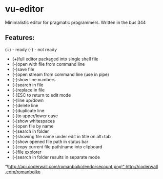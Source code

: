 vu-editor
=========

Minimalistic editor for pragmatic programmers.
Written in the bus 344

Features:
---------

(+) - ready
(-) - not ready

* (+)full editor packaged into single shell file
* (-)open with file from command line
* (-)save file
* (-)open stream from command line (use in pipe)
* (-)show line numbers
* (-)search in file
* (-)replace in file
* (-)ESC to return to edit mode
* (-)line up/down
* (-)delete line
* (-)duplicate line
* (-)to upper/lower case
* (-)show whitespaces
* (-)open file by name
* (-)search in folder
* (-)showing file name under edit in title on alt+tab
* (-)show opened file path in status bar
* (-)copy current file path/name into clipboard
* (-)file explorer
* (-)search in folder results in separate mode

"!http://api.coderwall.com/romanboiko/endorsecount.png!":http://coderwall.com/romanboiko